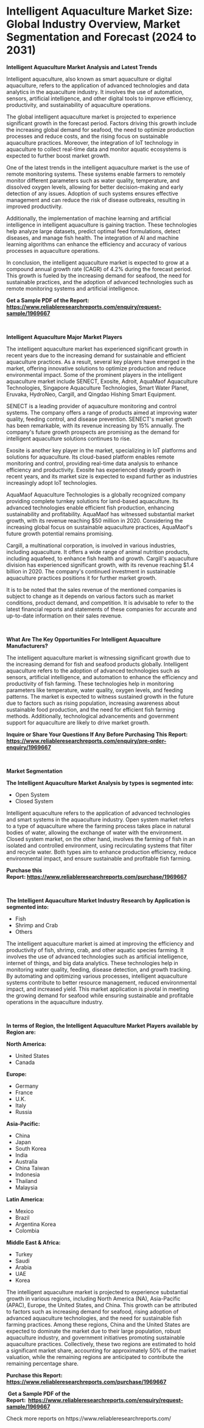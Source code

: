 <p><h1>Intelligent Aquaculture Market Size: Global Industry Overview, Market Segmentation and Forecast (2024 to 2031)</h1></p><p><strong>Intelligent Aquaculture Market Analysis and Latest Trends</strong></p>
<p><p>Intelligent aquaculture, also known as smart aquaculture or digital aquaculture, refers to the application of advanced technologies and data analytics in the aquaculture industry. It involves the use of automation, sensors, artificial intelligence, and other digital tools to improve efficiency, productivity, and sustainability of aquaculture operations.</p><p>The global intelligent aquaculture market is projected to experience significant growth in the forecast period. Factors driving this growth include the increasing global demand for seafood, the need to optimize production processes and reduce costs, and the rising focus on sustainable aquaculture practices. Moreover, the integration of IoT technology in aquaculture to collect real-time data and monitor aquatic ecosystems is expected to further boost market growth.</p><p>One of the latest trends in the intelligent aquaculture market is the use of remote monitoring systems. These systems enable farmers to remotely monitor different parameters such as water quality, temperature, and dissolved oxygen levels, allowing for better decision-making and early detection of any issues. Adoption of such systems ensures effective management and can reduce the risk of disease outbreaks, resulting in improved productivity.</p><p>Additionally, the implementation of machine learning and artificial intelligence in intelligent aquaculture is gaining traction. These technologies help analyze large datasets, predict optimal feed formulations, detect diseases, and manage fish health. The integration of AI and machine learning algorithms can enhance the efficiency and accuracy of various processes in aquaculture operations.</p><p>In conclusion, the intelligent aquaculture market is expected to grow at a compound annual growth rate (CAGR) of 4.2% during the forecast period. This growth is fueled by the increasing demand for seafood, the need for sustainable practices, and the adoption of advanced technologies such as remote monitoring systems and artificial intelligence.</p></p>
<p><strong>Get a Sample PDF of the Report:&nbsp; <a href="https://www.reliableresearchreports.com/enquiry/request-sample/1969667">https://www.reliableresearchreports.com/enquiry/request-sample/1969667</a></strong></p>
<p>&nbsp;</p>
<p><strong>Intelligent Aquaculture Major Market Players</strong></p>
<p><p>The intelligent aquaculture market has experienced significant growth in recent years due to the increasing demand for sustainable and efficient aquaculture practices. As a result, several key players have emerged in the market, offering innovative solutions to optimize production and reduce environmental impact. Some of the prominent players in the intelligent aquaculture market include SENECT, Exosite, Adroit, AquaMaof Aquaculture Technologies, Singapore Aquaculture Technologies, Smart Water Planet, Eruvaka, HydroNeo, Cargill, and Qingdao Hishing Smart Equipment.</p><p>SENECT is a leading provider of aquaculture monitoring and control systems. The company offers a range of products aimed at improving water quality, feeding control, and disease prevention. SENECT's market growth has been remarkable, with its revenue increasing by 15% annually. The company's future growth prospects are promising as the demand for intelligent aquaculture solutions continues to rise.</p><p>Exosite is another key player in the market, specializing in IoT platforms and solutions for aquaculture. Its cloud-based platform enables remote monitoring and control, providing real-time data analysis to enhance efficiency and productivity. Exosite has experienced steady growth in recent years, and its market size is expected to expand further as industries increasingly adopt IoT technologies.</p><p>AquaMaof Aquaculture Technologies is a globally recognized company providing complete turnkey solutions for land-based aquaculture. Its advanced technologies enable efficient fish production, enhancing sustainability and profitability. AquaMaof has witnessed substantial market growth, with its revenue reaching $50 million in 2020. Considering the increasing global focus on sustainable aquaculture practices, AquaMaof's future growth potential remains promising.</p><p>Cargill, a multinational corporation, is involved in various industries, including aquaculture. It offers a wide range of animal nutrition products, including aquafeed, to enhance fish health and growth. Cargill's aquaculture division has experienced significant growth, with its revenue reaching $1.4 billion in 2020. The company's continued investment in sustainable aquaculture practices positions it for further market growth.</p><p>It is to be noted that the sales revenue of the mentioned companies is subject to change as it depends on various factors such as market conditions, product demand, and competition. It is advisable to refer to the latest financial reports and statements of these companies for accurate and up-to-date information on their sales revenue.</p></p>
<p>&nbsp;</p>
<p><strong>What Are The Key Opportunities For Intelligent Aquaculture Manufacturers?</strong></p>
<p><p>The intelligent aquaculture market is witnessing significant growth due to the increasing demand for fish and seafood products globally. Intelligent aquaculture refers to the adoption of advanced technologies such as sensors, artificial intelligence, and automation to enhance the efficiency and productivity of fish farming. These technologies help in monitoring parameters like temperature, water quality, oxygen levels, and feeding patterns. The market is expected to witness sustained growth in the future due to factors such as rising population, increasing awareness about sustainable food production, and the need for efficient fish farming methods. Additionally, technological advancements and government support for aquaculture are likely to drive market growth.</p></p>
<p><strong>Inquire or Share Your Questions If Any Before Purchasing This Report: <a href="https://www.reliableresearchreports.com/enquiry/pre-order-enquiry/1969667">https://www.reliableresearchreports.com/enquiry/pre-order-enquiry/1969667</a></strong></p>
<p>&nbsp;</p>
<p><strong>Market Segmentation</strong></p>
<p><strong>The Intelligent Aquaculture Market Analysis by types is segmented into:</strong></p>
<p><ul><li>Open System</li><li>Closed System</li></ul></p>
<p><p>Intelligent aquaculture refers to the application of advanced technologies and smart systems in the aquaculture industry. Open system market refers to a type of aquaculture where the farming process takes place in natural bodies of water, allowing the exchange of water with the environment. Closed system market, on the other hand, involves the farming of fish in an isolated and controlled environment, using recirculating systems that filter and recycle water. Both types aim to enhance production efficiency, reduce environmental impact, and ensure sustainable and profitable fish farming.</p></p>
<p><strong>Purchase this Report:&nbsp;<a href="https://www.reliableresearchreports.com/purchase/1969667">https://www.reliableresearchreports.com/purchase/1969667</a></strong></p>
<p>&nbsp;</p>
<p><strong>The Intelligent Aquaculture Market Industry Research by Application is segmented into:</strong></p>
<p><ul><li>Fish</li><li>Shrimp and Crab</li><li>Others</li></ul></p>
<p><p>The intelligent aquaculture market is aimed at improving the efficiency and productivity of fish, shrimp, crab, and other aquatic species farming. It involves the use of advanced technologies such as artificial intelligence, internet of things, and big data analytics. These technologies help in monitoring water quality, feeding, disease detection, and growth tracking. By automating and optimizing various processes, intelligent aquaculture systems contribute to better resource management, reduced environmental impact, and increased yield. This market application is pivotal in meeting the growing demand for seafood while ensuring sustainable and profitable operations in the aquaculture industry.</p></p>
<p>&nbsp;</p>
<p><strong>In terms of Region, the Intelligent Aquaculture Market Players available by Region are:</strong></p>
<p>
    <p> <strong> North America: </strong>
        <ul>
            <li>United States</li>
            <li>Canada</li>
        </ul>
        </p> 
    <p> <strong> Europe: </strong>
        <ul>
            <li>Germany</li>
            <li>France</li>
            <li>U.K.</li>
            <li>Italy</li>
            <li>Russia</li>
        </ul>
        </p> 
    <p> <strong> Asia-Pacific: </strong>
        <ul>
            <li>China</li>
            <li>Japan</li>
            <li>South Korea</li>
            <li>India</li>
            <li>Australia</li>
            <li>China Taiwan</li>
            <li>Indonesia</li>
            <li>Thailand</li>
            <li>Malaysia</li>
        </ul>
        </p> 
    <p> <strong> Latin America: </strong>
        <ul>
            <li>Mexico</li>
            <li>Brazil</li>
            <li>Argentina Korea</li>
            <li>Colombia</li>
        </ul>
        </p> 
    <p> <strong> Middle East & Africa: </strong>
        <ul>
            <li>Turkey</li>
            <li>Saudi</li>
            <li>Arabia</li>
            <li>UAE</li>
            <li>Korea</li>
        </ul>
    </p>
    </p>
<p><p>The intelligent aquaculture market is projected to experience substantial growth in various regions, including North America (NA), Asia-Pacific (APAC), Europe, the United States, and China. This growth can be attributed to factors such as increasing demand for seafood, rising adoption of advanced aquaculture technologies, and the need for sustainable fish farming practices. Among these regions, China and the United States are expected to dominate the market due to their large population, robust aquaculture industry, and government initiatives promoting sustainable aquaculture practices. Collectively, these two regions are estimated to hold a significant market share, accounting for approximately 50% of the market valuation, while the remaining regions are anticipated to contribute the remaining percentage share.</p></p>
<p><strong>Purchase this Report: <a href="https://www.reliableresearchreports.com/purchase/1969667">https://www.reliableresearchreports.com/purchase/1969667</a></strong></p>
<p>&nbsp;<strong>Get a Sample PDF of the Report:&nbsp;&nbsp;<a href="https://www.reliableresearchreports.com/enquiry/request-sample/1969667">https://www.reliableresearchreports.com/enquiry/request-sample/1969667</a></strong></p>
<p><strong></strong></p>
<p>Check more reports on https://www.reliableresearchreports.com/</p>
